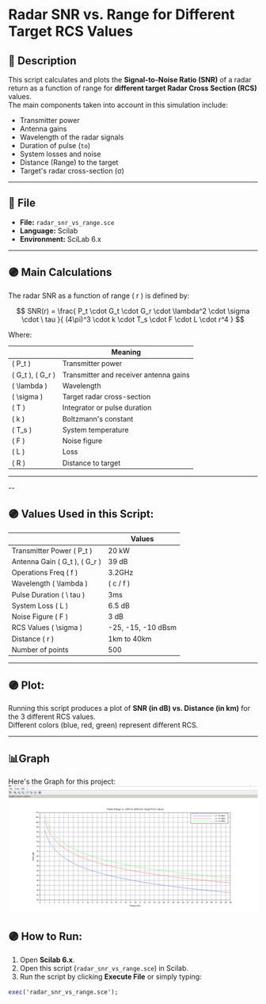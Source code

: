 # Radar SNR vs. Range for Different Target RCS Values

## 📝 Description

This script calculates and plots the **Signal-to-Noise Ratio (SNR)** of a radar return as a function of range for **different target Radar Cross Section (RCS)** values.  
The main components taken into account in this simulation include:

- Transmitter power
- Antenna gains
- Wavelength of the radar signals
- Duration of pulse (`to`)
- System losses and noise
- Distance (Range) to the target
- Target's radar cross-section (σ)

---

## 🔹 File

- **File:** `radar_snr_vs_range.sce`
- **Language:** Scilab
- **Environment:** SciLab 6.x

---

## 🟣 Main Calculations

The radar SNR as a function of range \( r \) is defined by:

$$
SNR(r) = \frac{ P_t \cdot G_t \cdot G_r \cdot \lambda^2 \cdot \sigma \cdot \ tau }{ (4\pi)^3 \cdot k \cdot T_s \cdot F \cdot L \cdot r^4 }
$$

Where:

|          | Meaning |
|---------|---------|
| \( P_t \) | Transmitter power |
| \( G_t \), \( G_r \) | Transmitter and receiver antenna gains |
| \( \lambda \) | Wavelength |
| \( \sigma \) | Target radar cross-section |
| \( T \) | Integrator or pulse duration |
| \( k \) | Boltzmann's constant |
| \( T_s \) | System temperature |
| \( F \) | Noise figure |
| \( L \) | Loss |
| \( R \) | Distance to target |
  
---
--

## 🟣 Values Used in this Script:

|          | Values |
|---------|---------|
| Transmitter Power \( P_t \) | 20 kW |
| Antenna Gain \( G_t \), \( G_r \) | 39 dB |
| Operations Freq \( f \) | 3.2GHz |
| Wavelength \( \lambda \) | \( c / f \) |
| Pulse Duration \( \ tau \) | 3ms |
| System Loss \( L \) | 6.5 dB |
| Noise Figure \( F \) | 3 dB |
| RCS Values \( \sigma \) | -25, -15, -10 dBsm |
| Distance \( r \) | 1km to 40km |
| Number of points | 500 |
  
---

## 🟣 Plot:

Running this script produces a plot of **SNR (in dB) vs. Distance (in km)** for the 3 different RCS values.  
Different colors (blue, red, green) represent different RCS.

---

## 📊Graph
Here's the Graph for this project:
![Graph](radar_range_vs_snr_in_scilab_new.png)


## 🟣 How to Run:

1. Open **Scilab 6.x**.
2. Open this script (`radar_snr_vs_range.sce`) in Scilab.
3. Run the script by clicking **Execute File** or simply typing:

```scilab
exec('radar_snr_vs_range.sce');
